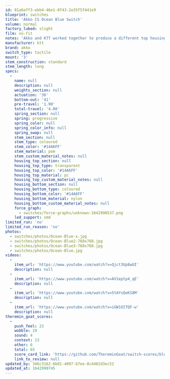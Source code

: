 ```yaml
---
id: 81a6aff3-ebb4-46e1-8f43-2e35f5f441e9
blueprint: switches
title: 'Akko CS Ocean Blue Switch'
volume: normal
factory_lubed: slight
film: no-fit
notes: 'Akko and KTT worked together to produce a different top housing mold inorder to prevent north facing interference with cherry keycaps.'
manufacturer: ktt
brand: akko
switch_type: tactile
mount: '3'
stem_construction: standard
stem_length: long
specs:
  -
    name: null
    description: null
    weights_section: null
    actuation: '36'
    bottom-out: '41'
    pre-travel: '1.90'
    total-travel: '4.00'
    spring_section: null
    spring: progressive
    spring_color: null
    spring_color_info: null
    spring_swap: null
    stem_section: null
    stem_type: coloured
    stem_color: '#14A6FF'
    stem_material: pom
    stem_custom_material_notes: null
    housing_top_section: null
    housing_top_type: transparent
    housing_top_color: '#14A6FF'
    housing_top_material: pc
    housing_top_custom_material_notes: null
    housing_bottom_section: null
    housing_bottom_type: coloured
    housing_bottom_color: '#14A6FF'
    housing_bottom_material: nylon
    housing_bottom_custom_material_notes: null
    force_graph:
      - switches/force-graphs/unknown-1642990537.png
    led_support: smd
limited_run: 'no'
limited_run_reason: 'no'
photos:
  - switches/photos/Ocean-Blue-x.jpg
  - switches/photos/Ocean-Blue2-768x768.jpg
  - switches/photos/Ocean-Blue3-768x768.jpg
  - switches/photos/Ocean-Blue.jpg
videos:
  -
    item_url: 'https://www.youtube.com/watch?v=Qjct3Up8wUI'
    description: null
  -
    item_url: 'https://www.youtube.com/watch?v=AV1eptp4_qE'
    description: null
  -
    item_url: 'https://www.youtube.com/watch?v=5tAYsQeKS8M'
    description: null
  -
    item_url: 'https://www.youtube.com/watch?v=iGW1OITQF-w'
    description: null
theremin_goat_scores:
  -
    push_feel: 23
    wobble: 19
    sound: 4
    context: 13
    other: 6
    total: 65
    score_card_link: 'https://github.com/ThereminGoat/switch-scores/blob/master/Akko%20CS%20Ocean%20Blue.pdf'
    link_to_review: null
updated_by: 346c3162-6b01-4097-b7ee-8c4482d3ec52
updated_at: 1642990745
---
```

